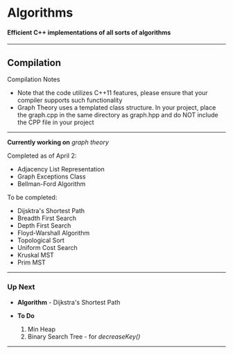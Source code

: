 # Algorithms
<h4>Efficient C++ implementations of all sorts of algorithms</h4>
<hr />
<h2>Compilation</h2>
<p>Compilation Notes</p>
<ul>
<li>Note that the code utilizes C++11 features, please ensure
that your compiler supports such functionality</li>
<li>Graph Theory uses a templated class structure. In your project,
place the graph.cpp in the same directory as graph.hpp and do NOT
include the CPP file in your project
</ul>
<hr />
<p><strong>Currently working on</strong> <i>graph theory</i></p>
<p>Completed as of April 2:</p>
<ul>
<li>Adjacency List Representation</li>
<li>Graph Exceptions Class</li>
<li>Bellman-Ford Algorithm</li>
</ul>
<p>To be completed:</p>
<ul>
<li>Dijsktra's Shortest Path</li>
<li>Breadth First Search</li>
<li>Depth First Search</li>
<li>Floyd-Warshall Algorithm</li>
<li>Topological Sort</li>
<li>Uniform Cost Search</li>
<li>Kruskal MST</li>
<li>Prim MST</li>
</ul>
<hr>
<h3>Up Next</h3>
<ul>
<li><p><b>Algorithm</b> - Dijkstra's Shortest Path</p>
<li><p><b>To Do</b></p>
<ol>
<li>Min Heap</li>
<li>Binary Search Tree - for <i>decreaseKey()</i></li>
</ol>
</li>
</ul>
<hr />
